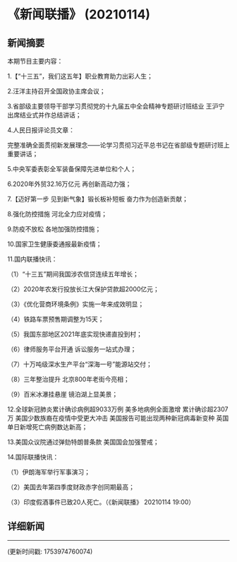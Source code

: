 # 《新闻联播》 (20210114)

## 新闻摘要

本期节目主要内容：


1.【“十三五”，我们这五年】职业教育助力出彩人生；


2.汪洋主持召开全国政协主席会议；


3.省部级主要领导干部学习贯彻党的十九届五中全会精神专题研讨班结业 王沪宁出席结业式并作总结讲话；


4.人民日报评论员文章：

完整准确全面贯彻新发展理念——论学习贯彻习近平总书记在省部级专题研讨班上重要讲话；


5.中央军委表彰全军装备保障先进单位和个人；


6.2020年外贸32.16万亿元 再创新高动力强；


7.【迈好第一步 见到新气象】锻长板补短板 奋力作为创造新贡献；


8.强化防控措施 河北全力应对疫情；


9.防疫不放松 各地加强防控措施；


10.国家卫生健康委通报最新疫情；


11.国内联播快讯：


（1）“十三五”期间我国涉农信贷连续五年增长；


（2）2020年农发行投放长江大保护贷款超2000亿元；


（3）《优化营商环境条例》实施一年来成效明显；


（4）铁路车票预售期调整为15天；


（5）我国东部地区2021年底实现快递直投到村；


（6）律师服务平台开通 诉讼服务一站式办理；


（7）十万吨级深水生产平台“深海一号”能源站交付；


（8）三年整治提升 北京800年老街今亮相；


（9）百米冰瀑挂悬崖 镜泊湖上显美景；


12.全球新冠肺炎累计确诊病例超9033万例 美多地病例全面激增 累计确诊超2307万 美国少数族裔在疫情中受更大冲击 美国报告可能出现两种新冠病毒新变种 英国单日新增死亡病例数达新高；


13.美国众议院通过弹劾特朗普条款 美国国会加强警戒；


14.国际联播快讯：


（1）伊朗海军举行军事演习；


（2）美国去年第四季度财政赤字创同期最高；


（3）印度假酒事件已致20人死亡。（《新闻联播》 20210114 19:00）

## 详细新闻

---

(更新时间戳: 1753974760074)


